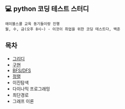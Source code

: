 ## 💻 python 코딩 테스트 스터디

```
에이블스쿨 교육 동기들이랑 진행
월, 수, 금(오후 8시~) - 이것이 취업을 위한 코딩 테스트다, 백준
```
## 목차
- [그리디](https://github.com/soocy0718/python/tree/main/coding_study/Greedy)
- [구현](https://github.com/soocy0718/python/tree/main/coding_study/Implementation)
- [BFS/DFS](https://github.com/soocy0718/python/tree/main/coding_study/BFS_DFS)
- [정렬](https://github.com/soocy0718/python/tree/main/coding_study/Sorting)
- 이진탐색
- 다이나믹 프로그래밍
- 최단경로
- 그래프 이론